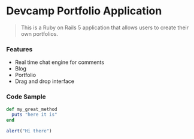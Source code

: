 # Devcamp Portfolio Application

> This is a Ruby on Rails 5 application that allows users to create their own portfolios.

### Features

- Real time chat engine for comments
- Blog
- Portfolio
- Drag and drop interface

### Code Sample

```ruby
def my_great_method
  puts "here it is"
end
```

```javascript
alert("Hi there")
```
